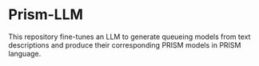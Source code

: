# Prism-LLM
This repository fine-tunes an LLM to generate queueing models from text descriptions and produce their corresponding PRISM models in PRISM language.
